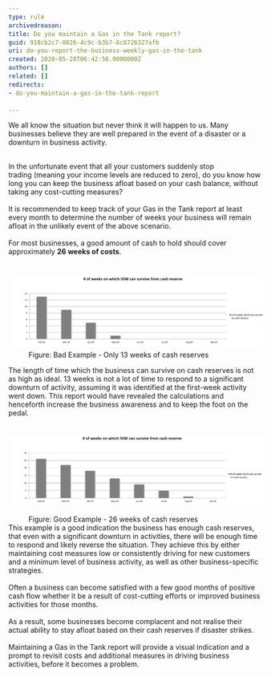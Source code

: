 ```yaml
---
type: rule
archivedreason: 
title: Do you maintain a Gas in the Tank report?
guid: 918cb2c7-0026-4c9c-b3b7-6c8726327afb
uri: do-you-report-the-business-weekly-gas-in-the-tank
created: 2020-05-28T06:42:56.0000000Z
authors: []
related: []
redirects:
- do-you-maintain-a-gas-in-the-tank-report

---
```



​​​​​​We all know the situation but never think it will happen to us. Many businesses believe they are well prepared in the event of a disaster or a downturn in business activity.<br><div><br></div><div>In the unfortunate event that all your customers suddenly stop trading (meaning your income levels are reduced to zero), do you know how long you can keep the business afloat based on your cash balance, without taking any cost-cutting measures?<br></div><div><br></div><div>It is recommended to keep track of your Gas in the Tank report at least every month to determine the number of weeks your business will remain afloat in the unlikely event of the above scenario.<br></div><div><br></div><div>For most businesses, a good amount of cash to hold should cover approximately <strong>26 weeks of costs</strong>. <br></div><div><br></div><div>​​<img src="2020-06-23_12-23-35.png" alt="2020-06-23_12-23-35.png" style="margin:5px;width:808px;" /><br></div><dd class="ssw15-rteElement-FigureBad">Figure: Bad Example ​- Only 13 weeks of cash reserves<br></dd><p class="ssw15-rteElement-P">The length of time which the business can survive on cash reserves is not as high as ideal. 13 weeks is not a lot of time to respond to a significant downturn of activity, assuming it was identified at the first-week activity went down. This report would have revealed the calculations and henceforth increase the business awareness and to keep the foot on the pedal. <br></p><p class="ssw15-rteElement-P">​<img src="2020-06-23_12-22-06.png" alt="2020-06-23_12-22-06.png" style="margin:5px;width:808px;" /><br></p><div><dd class="ssw15-rteElement-FigureGood">Figure: Good Example - 26 weeks of cash reserves <br></dd>This example is a good indication the business has enough cash reserves, that even with a significant downturn in activities, there will be enough time to respond and likely reverse the situation. They achieve this by either maintaining cost measures low or consistently driving for new customers and a minimum level of business activity, as well as other business-specific strategies.<br><br>Often a business can become satisfied with a few good months of positive cash flow whether it be a result of cost-cutting efforts or improved business activities for those months. <br><br>As a result, some businesses become complacent and not realise their actual ability to stay afloat based on their cash reserves if disaster strikes.<br></div><div>​<br></div><div>Maintaining a Gas in the Tank report will provide a visual indication and a prompt to revisit costs and additional measures in driving business activities, before it becomes a problem.​<br></div>
<br><excerpt class='endintro'></excerpt><br>
<p>​<br><br><br></p>


